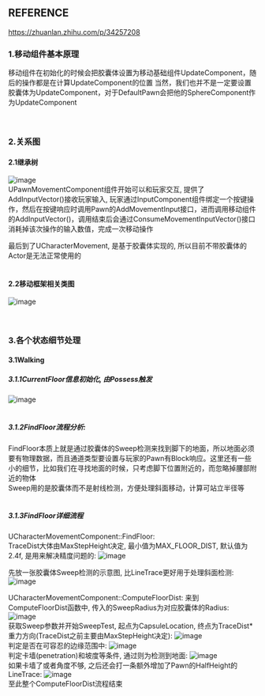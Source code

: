 ## REFERENCE
https://zhuanlan.zhihu.com/p/34257208

### 1.移动组件基本原理
移动组件在初始化的时候会把胶囊体设置为移动基础组件UpdateComponent，随后的操作都是在计算UpdateComponent的位置
当然，我们也并不是一定要设置胶囊体为UpdateComponent，对于DefaultPawn会把他的SphereComponent作为UpdateComponent
<br><br><br>

### 2.关系图
#### 2.1继承树
![image](https://github.com/user-attachments/assets/9a53a53b-2149-488a-b092-a654a0749a25)\
UPawnMovementComponent组件开始可以和玩家交互, 提供了AddInputVector()接收玩家输入, 玩家通过InputComponent组件绑定一个按键操作，然后在按键响应时调用Pawn的AddMovementInput接口，进而调用移动组件的AddInputVector()，调用结束后会通过ConsumeMovementInputVector()接口消耗掉该次操作的输入数值，完成一次移动操作

最后到了UCharacterMovement, 是基于胶囊体实现的, 所以目前不带胶囊体的Actor是无法正常使用的
<br><br>

#### 2.2移动框架相关类图
![image](https://github.com/user-attachments/assets/e7446d05-1e51-497e-8c85-b6e9ba4eae76)
<br><br><br>

### 3.各个状态细节处理
#### 3.1Walking
##### 3.1.1CurrentFloor信息初始化, 由Possess触发
![image](https://github.com/user-attachments/assets/2ee623e4-ec92-4528-8fcb-fc5ce0e3cc27)
<br><br>

##### 3.1.2FindFloor流程分析:
FindFloor本质上就是通过胶囊体的Sweep检测来找到脚下的地面，所以地面必须要有物理数据，而且通道类型要设置与玩家的Pawn有Block响应。这里还有一些小的细节，比如我们在寻找地面的时候，只考虑脚下位置附近的，而忽略掉腰部附近的物体\
Sweep用的是胶囊体而不是射线检测，方便处理斜面移动，计算可站立半径等
<br><br>

##### 3.1.3FindFloor详细流程
UCharacterMovementComponent::FindFloor:\
TraceDist大体由MaxStepHeight决定, 最小值为MAX_FLOOR_DIST, 默认值为2.4f, 是用来解决精度问题的:
![image](https://github.com/user-attachments/assets/690313e9-6ce0-43aa-bd33-3edc4776ad85)

先放一张胶囊体Sweep检测的示意图, 比LineTrace更好用于处理斜面检测:
![image](https://github.com/user-attachments/assets/4566fcce-4d70-43d2-81d8-32bd0cdd6bdd)

UCharacterMovementComponent::ComputeFloorDist:
来到ComputeFloorDist函数中, 传入的SweepRadius为对应胶囊体的Radius:
![image](https://github.com/user-attachments/assets/015339db-4e6c-4baa-812b-e4e1be0cd7f5)\
获取Sweep参数并开始SweepTest, 起点为CapsuleLocation, 终点为TraceDist*重力方向(TraceDist之前主要由MaxStepHeight决定):
![image](https://github.com/user-attachments/assets/8eb4e686-ef49-4c25-bbcc-3bb260ddd39f)\
判定是否在可容忍的边缘范围中:
![image](https://github.com/user-attachments/assets/2c34560c-1e65-4e39-bd92-dd77f591ecff)\
判定卡墙(penetration)和坡度等条件, 通过则为检测到地面:
![image](https://github.com/user-attachments/assets/b9fb8a91-434c-4074-a7b5-fbf173250f7f)\
如果卡墙了或者角度不够, 之后还会打一条额外增加了Pawn的HalfHeight的LineTrace:
![image](https://github.com/user-attachments/assets/372682ed-c6c7-437c-a7c2-d17e7927de38)\
至此整个ComputeFloorDist流程结束

